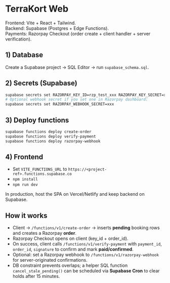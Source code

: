 # TerraKort Web

Frontend: Vite + React + Tailwind.  
Backend: Supabase (Postgres + Edge Functions).  
Payments: Razorpay Checkout (order create + client handler + server verification).

## 1) Database
Create a Supabase project → SQL Editor → run `supabase_schema.sql`.

## 2) Secrets (Supabase)
```bash
supabase secrets set RAZORPAY_KEY_ID=rzp_test_xxx RAZORPAY_KEY_SECRET=xxx   SUPABASE_URL=https://<project-ref>.supabase.co   SUPABASE_SERVICE_ROLE_KEY=<service-role-key>   PRICE_PER_MINUTE=700   COURT_ID=<uuid-of-your-court>
# Optional webhook secret if you set one in Razorpay dashboard:
supabase secrets set RAZORPAY_WEBHOOK_SECRET=xxx
```

## 3) Deploy functions
```bash
supabase functions deploy create-order
supabase functions deploy verify-payment
supabase functions deploy razorpay-webhook
```

## 4) Frontend
- Set `VITE_FUNCTIONS_URL` to `https://<project-ref>.functions.supabase.co`
- `npm install`
- `npm run dev`

In production, host the SPA on Vercel/Netlify and keep backend on Supabase.

## How it works
- Client -> `/functions/v1/create-order` -> inserts **pending** booking rows and creates a Razorpay **order**.
- Razorpay Checkout opens on client (key_id + order_id).
- On success, client calls `/functions/v1/verify-payment` with `payment_id`, `order_id`, `signature` to confirm and mark **paid/confirmed**.
- Optional: set a Razorpay webhook to `/functions/v1/razorpay-webhook` for server-originated confirmations.
- DB constraint prevents overlaps; a helper SQL function `cancel_stale_pending()` can be scheduled via **Supabase Cron** to clear holds after 15 minutes.

